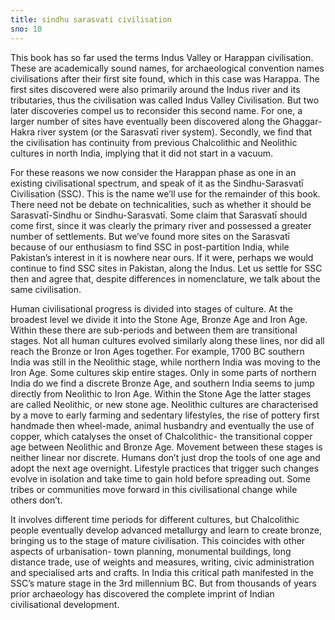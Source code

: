 ```yaml
---
title: sindhu sarasvati civilisation
sno: 10
---
```


This book has so far used the terms Indus Valley or Harappan civilisation. These are academically sound names, for archaeological convention names civilisations after their first site found, which in this case was Harappa. The first sites discovered were also primarily around the Indus river and its tributaries, thus the civilisation was called Indus Valley Civilisation. But two later discoveries compel us to reconsider this second name. For one, a larger number of sites have eventually been discovered along the Ghaggar-Hakra river system (or the Sarasvatī river system). Secondly, we find that the civilisation has continuity from previous Chalcolithic and Neolithic cultures in north India, implying that it did not start in a vacuum.

For these reasons we now consider the Harappan phase as one in an existing civilisational spectrum, and speak of it as the Sindhu-Sarasvatī Civilisation (SSC). This is the name we’ll use for the remainder of this book. There need not be debate on technicalities, such as whether it should be Sarasvatī-Sindhu or Sindhu-Sarasvatī. Some claim that Sarasvatī should come first, since it was clearly the primary river and possessed a greater number of settlements. But we’ve found more sites on the Sarasvatī because of our enthusiasm to find SSC in post-partition India, while Pakistan’s interest in it is nowhere near ours. If it were, perhaps we would continue to find SSC sites in Pakistan, along the Indus. Let us settle for SSC then and agree that, despite differences in nomenclature, we talk about the same civilisation.

Human civilisational progress is divided into stages of culture. At the broadest level we divide it into the Stone Age, Bronze Age and Iron Age. Within these there are sub-periods and between them are transitional stages. Not all human cultures evolved similarly along these lines, nor did all reach the Bronze or Iron Ages together. For example, 1700 BC southern India was still in the Neolithic stage, while northern India was moving to the Iron Age. Some cultures skip entire stages. Only in some parts of northern India do we find a discrete Bronze Age, and southern India seems to jump directly from Neolithic to Iron Age. Within the Stone Age the latter stages are called Neolithic, or new stone age. Neolithic cultures are characterised by a move to early farming and sedentary lifestyles, the rise of pottery first handmade then wheel-made, animal husbandry and eventually the use of copper, which catalyses the onset of Chalcolithic- the transitional copper age between Neolithic and Bronze Age. Movement between these stages is neither linear nor discrete. Humans don’t just drop the tools of one age and adopt the next age overnight. Lifestyle practices that trigger such changes evolve in isolation and take time to gain hold before spreading out. Some tribes or communities move forward in this civilisational change while others don’t.

It involves different time periods for different cultures, but Chalcolithic people eventually develop advanced metallurgy and learn to create bronze, bringing us to the stage of mature civilisation. This coincides with other aspects of urbanisation- town planning, monumental buildings, long distance trade, use of weights and measures, writing, civic administration and specialised arts and crafts. In India this critical path manifested in the SSC’s mature stage in the 3rd millennium BC. But from thousands of years prior archaeology has discovered the complete imprint of Indian civilisational development.